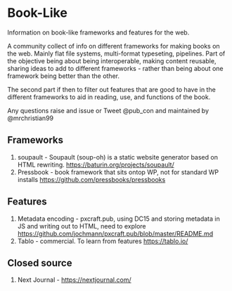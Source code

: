 # Book-Like
Information on book-like frameworks and features for the web.

A community collect of info on different frameworks for making books on the web. Mainly flat file systems, multi-format typeseting, pipelines. Part of the objective being about being interoperable, making content reusable, sharing ideas to add to different frameworks - rather than being about one framework being better than the other.

The second part if then to filter out features that are good to have in the different frameworks to aid in reading, use, and functions of the book.

Any questions raise and issue or Tweet @pub_con and maintained by @mrchristian99

## Frameworks

 1. soupault - Soupault (soup-oh) is a static website generator based on HTML rewriting. https://baturin.org/projects/soupault/ 
 1. Pressbook - book framework that sits ontop WP, not for standard WP installs https://github.com/pressbooks/pressbooks

## Features

 1. Metadata encoding - pxcraft.pub, using DC15 and storing metadata in JS and writing out to HTML, need to explore  https://github.com/jochmann/pxcraft.pub/blob/master/README.md
 2. Tablo - commercial. To learn from features https://tablo.io/

## Closed source

1. Next Journal - https://nextjournal.com/

